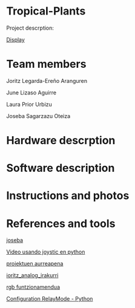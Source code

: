 # Tropical-Plants
  Project descrption:
  
  [Display](https://wokwi.com/projects/413911746413303809)
# Team members
  Joritz Legarda-Ereño Aranguren
  
  June Lizaso Aguirre
  
  Laura Prior Urbizu
  
  Joseba Sagarzazu Oteiza
# Hardware descrption
# Software description
# Instructions and photos
# References and tools

[joseba](https://decodigo.com/python-3-crear-ventana-o-interfaz-grafica-gui)

[Video usando joystic en python](https://www.youtube.com/watch?v=j8-2drJMrf4)

[proiektuen aurreapena](https://wokwi.com/projects/415155736853765121)

[ioritz_analog_irakurri](https://randomnerdtutorials.com/esp32-esp8266-analog-readings-micropython/)

[rgb funtzionamendua](https://esp32io.com/tutorials/esp32-ws2812b-led-strip)

[Configuration RelayMode - Python](https://www.upesy.com/blogs/tutorials/esp32-relay-module-with-micropython-code?srsltid=AfmBOop7Rz4NttnxwDSwEVrj7ANNDrtH8H_BS9dAkLuB1RZGA2uLwb5F)

